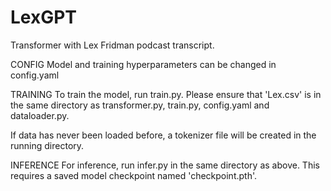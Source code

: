 # LexGPT
Transformer with Lex Fridman podcast transcript.

CONFIG
Model and training hyperparameters can be changed in config.yaml

TRAINING
To train the model, run train.py. Please ensure that 'Lex.csv' is in the same directory as transformer.py, train.py, config.yaml and dataloader.py.

If data has never been loaded before, a tokenizer file will be created in the running directory. 

INFERENCE
For inference, run infer.py in the same directory as above. This requires a saved model checkpoint named 'checkpoint.pth'.

